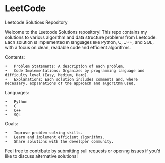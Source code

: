 # LeetCode
Leetcode Solutions Repository

Welcome to the Leetcode Solutions repository! This repo contains my solutions to various algorithm and data structure problems from Leetcode. Each solution is implemented in languages like Python, C, C++, and SQL, with a focus on clean, readable code and efficient algorithms.

Contents:

	•	Problem Statements: A description of each problem.
	•	Code Implementations: Organized by programming language and difficulty level (Easy, Medium, Hard).
	•	Explanations: Each solution includes comments and, where necessary, explanations of the approach and algorithm used.

Languages:

	•	Python
	•	C
	•	C++
	•	SQL

Goals:

	•	Improve problem-solving skills.
	•	Learn and implement efficient algorithms.
	•	Share solutions with the developer community.

Feel free to contribute by submitting pull requests or opening issues if you’d like to discuss alternative solutions!
